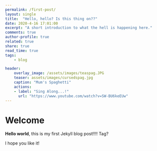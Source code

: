 ```yaml
---
permalink: /first-post/
layout: single
title:  "Hello, hello? Is this thing on??"
date: 2020-4-16 17:01:00
excerpt: "A short introduction to what the hell is happening here."
comments: true 
author-profile: true
related: true
share: true
read_time: true
tags:
    - blog

header:
    overlay_image: /assets/images/teaspag.JPG
    teaser: assets/images/cursedspag.jpg
    caption: "Mum's Spaghetti"
    actions: 
    - label: "Sing Along...!"
      url: "https://www.youtube.com/watch?v=SW-BU6keEUw"
---
```


# Welcome

**Hello world**, this is my first Jekyll blog post!!!! Tag?

I hope you like it!